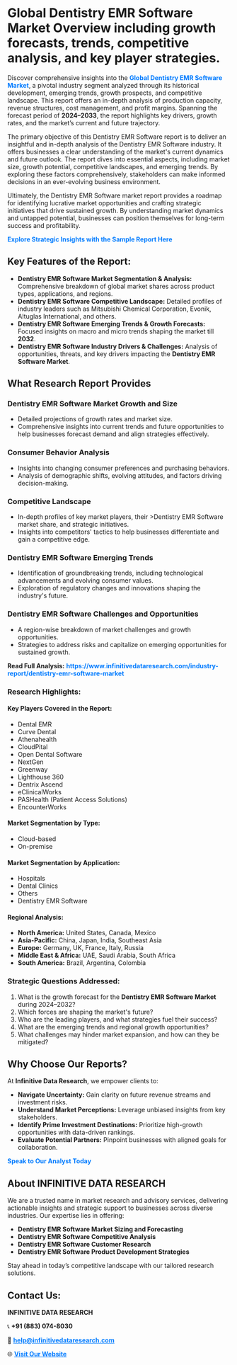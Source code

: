 <h1>Global Dentistry EMR Software Market Overview including growth forecasts, trends, competitive analysis, and key player strategies.</h1>
<p>
Discover comprehensive insights into the 
<a href="https://www.infinitivedataresearch.com/industry-report/dentistry-emr-software-market" rel="dofollow" style="color: #007BFF; text-decoration: none;"><strong>Global Dentistry EMR Software Market</strong></a>, a pivotal industry segment analyzed through its historical development, emerging trends, growth prospects, and competitive landscape. This report offers an in-depth analysis of production capacity, revenue structures, cost management, and profit margins. Spanning the forecast period of <strong>2024–2033</strong>, the report highlights key drivers, growth rates, and the market’s current and future trajectory.
</p>
<p>
The primary objective of this Dentistry EMR Software report is to deliver an insightful and in-depth analysis of the Dentistry EMR Software industry. It offers businesses a clear understanding of the market's current dynamics and future outlook. The report dives into essential aspects, including market size, growth potential, competitive landscapes, and emerging trends. By exploring these factors comprehensively, stakeholders can make informed decisions in an ever-evolving business environment.
</p>
<p>
Ultimately, the Dentistry EMR Software market report provides a roadmap for identifying lucrative market opportunities and crafting strategic initiatives that drive sustained growth. By understanding market dynamics and untapped potential, businesses can position themselves for long-term success and profitability.
</p>
<p>
<a href="https://www.infinitivedataresearch.com/request-sample/reportId=102649" style="color: #007BFF; text-decoration: none;"><strong>Explore Strategic Insights with the Sample Report Here</strong></a>
</p>

<h2>Key Features of the Report:</h2>
<ul>
<li><strong>Dentistry EMR Software Market Segmentation & Analysis:</strong> Comprehensive breakdown of global market shares across product types, applications, and regions.</li>
<li><strong>Dentistry EMR Software Competitive Landscape:</strong> Detailed profiles of industry leaders such as Mitsubishi Chemical Corporation, Evonik, Altuglas International, and others.</li>
<li><strong>Dentistry EMR Software Emerging Trends & Growth Forecasts:</strong> Focused insights on macro and micro trends shaping the market till <strong>2032</strong>.</li>
<li><strong>Dentistry EMR Software Industry Drivers & Challenges:</strong> Analysis of opportunities, threats, and key drivers impacting the <strong>Dentistry EMR Software Market</strong>.</li>
</ul>

<h2>What Research Report Provides</h2>
<h3>Dentistry EMR Software Market Growth and Size</h3>
<ul>
<li>Detailed projections of growth rates and market size.</li>
<li>Comprehensive insights into current trends and future opportunities to help businesses forecast demand and align strategies effectively.</li>
</ul>

<h3>Consumer Behavior Analysis</h3>
<ul>
<li>Insights into changing consumer preferences and purchasing behaviors.</li>
<li>Analysis of demographic shifts, evolving attitudes, and factors driving decision-making.</li>
</ul>

<h3>Competitive Landscape</h3>
<ul>
<li>In-depth profiles of key market players, their >Dentistry EMR Software market share, and strategic initiatives.</li>
<li>Insights into competitors' tactics to help businesses differentiate and gain a competitive edge.</li>
</ul>

<h3>Dentistry EMR Software Emerging Trends</h3>
<ul>
<li>Identification of groundbreaking trends, including technological advancements and evolving consumer values.</li>
<li>Exploration of regulatory changes and innovations shaping the industry's future.</li>
</ul>

<h3>Dentistry EMR Software Challenges and Opportunities</h3>
<ul>
<li>A region-wise breakdown of market challenges and growth opportunities.</li>
<li>Strategies to address risks and capitalize on emerging opportunities for sustained growth.</li>
</ul>
<p><strong>Read Full Analysis:</strong> <a href="https://www.infinitivedataresearch.com/industry-report/dentistry-emr-software-market" rel="dofollow" style="color: #007BFF; text-decoration: none;"><strong>https://www.infinitivedataresearch.com/industry-report/dentistry-emr-software-market</strong></a></p>
<h3>Research Highlights:</h3>
<h4>Key Players Covered in the Report:</h4>
<ul><li>Dental EMR</li><li>Curve Dental</li><li>Athenahealth</li><li>CloudPital</li><li>Open Dental Software</li><li>NextGen</li><li>Greenway</li><li>Lighthouse 360</li><li>Dentrix Ascend</li><li>eClinicalWorks</li><li>PASHealth (Patient Access Solutions)</li><li>EncounterWorks</li></ul>
<h4>Market Segmentation by Type:</h4>
<ul><li>Cloud-based</li><li>On-premise</li></ul>
<h4>Market Segmentation by Application:</h4>
<ul><li>Hospitals</li><li>Dental Clinics</li><li>Others</li><li>Dentistry EMR Software</li></ul>

<h4>Regional Analysis:</h4>
<ul>
<li><strong>North America:</strong> United States, Canada, Mexico</li>
<li><strong>Asia-Pacific:</strong> China, Japan, India, Southeast Asia</li>
<li><strong>Europe:</strong> Germany, UK, France, Italy, Russia</li>
<li><strong>Middle East & Africa:</strong> UAE, Saudi Arabia, South Africa</li>
<li><strong>South America:</strong> Brazil, Argentina, Colombia</li>
</ul>

<h3>Strategic Questions Addressed:</h3>
<ol>
<li>What is the growth forecast for the <strong>Dentistry EMR Software Market</strong> during 2024–2032?</li>
<li>Which forces are shaping the market's future?</li>
<li>Who are the leading players, and what strategies fuel their success?</li>
<li>What are the emerging trends and regional growth opportunities?</li>
<li>What challenges may hinder market expansion, and how can they be mitigated?</li>
</ol>

<h2>Why Choose Our Reports?</h2>
<p>At <strong>Infinitive Data Research</strong>, we empower clients to:</p>
<ul>
<li><strong>Navigate Uncertainty:</strong> Gain clarity on future revenue streams and investment risks.</li>
<li><strong>Understand Market Perceptions:</strong> Leverage unbiased insights from key stakeholders.</li>
<li><strong>Identify Prime Investment Destinations:</strong> Prioritize high-growth opportunities with data-driven rankings.</li>
<li><strong>Evaluate Potential Partners:</strong> Pinpoint businesses with aligned goals for collaboration.</li>
</ul>
<p><a href="https://www.infinitivedataresearch.com/industry-report/dentistry-emr-software-market" rel="dofollow" style="color: #007BFF; text-decoration: none;"><strong>Speak to Our Analyst Today</strong></a></p>

<h2>About INFINITIVE DATA RESEARCH</h2>
<p>We are a trusted name in market research and advisory services, delivering actionable insights and strategic support to businesses across diverse industries. Our expertise lies in offering:</p>
<ul>
<li><strong>Dentistry EMR Software Market Sizing and Forecasting</strong></li>
<li><strong>Dentistry EMR Software Competitive Analysis</strong></li>
<li><strong>Dentistry EMR Software Customer Research</strong></li>
<li><strong>Dentistry EMR Software Product Development Strategies</strong></li>
</ul>
<p>Stay ahead in today’s competitive landscape with our tailored research solutions.</p>

<h2>Contact Us:</h2>
<p><strong>INFINITIVE DATA RESEARCH</strong></p>
<p>📞 <strong>+91 (883) 074-8030</strong></p>
<p>📧 <strong><a href="mailto:help@infinitivedataresearch.com" style="color: #007BFF;">help@infinitivedataresearch.com</a></strong></p>
<p>🌐 <strong><a href="https://www.infinitivedataresearch.com" rel="dofollow" style="color: #007BFF;">Visit Our Website</a></strong></p>